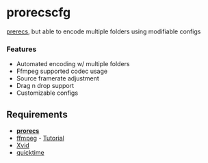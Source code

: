 # prorecscfg

[prerecs](https://github.com/gmzorz/prerecs), but able to encode multiple folders using modifiable configs

### Features

* Automated encoding w/ multiple folders
* Ffmpeg supported codec usage
* Source framerate adjustment
* Drag n drop support
* Customizable configs

## Requirements

* **[prorecs](https://github.com/xa1on/prorecs/releases)**
* [ffmpeg](https://ffmpeg.org/download.html#build-windows) - [Tutorial](https://www.youtube.com/watch?v=r1AtmY-RMyQ)
* [Xvid](https://www.xvid.com/download/)
* [quicktime](https://support.apple.com/kb/DL837)
